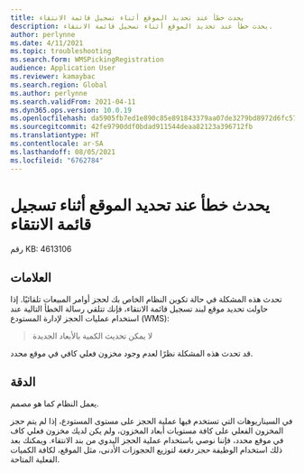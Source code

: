 ```yaml
---
title: يحدث خطأ عند تحديد الموقع أثناء تسجيل قائمة الانتقاء
description: يحدث خطأ عند تحديد الموقع أثناء تسجيل قائمة الانتقاء.
author: perlynne
ms.date: 4/11/2021
ms.topic: troubleshooting
ms.search.form: WMSPickingRegistration
audience: Application User
ms.reviewer: kamaybac
ms.search.region: Global
ms.author: perlynne
ms.search.validFrom: 2021-04-11
ms.dyn365.ops.version: 10.0.19
ms.openlocfilehash: da5905fb7ed1e890c85e891843379aa07de3279bd8972d6fc57136aa703c9ea4
ms.sourcegitcommit: 42fe9790ddf0bdad911544deaa82123a396712fb
ms.translationtype: HT
ms.contentlocale: ar-SA
ms.lasthandoff: 08/05/2021
ms.locfileid: "6762784"
---
```

# <a name="an-error-occurs-when-the-location-is-selected-during-picking-list-registration"></a>يحدث خطأ عند تحديد الموقع أثناء تسجيل قائمة الانتقاء

رقم KB: 4613106

## <a name="symptoms"></a>العلامات

تحدث هذه المشكلة في حالة تكوين النظام الخاص بك لحجز أوامر المبيعات تلقائيًا. إذا حاولت تحديد موقع لبند تسجيل قائمة الانتقاء، فإنك تتلقي رسالة الخطأ التالية عند استخدام عمليات الحجز لإدارة المستودع (WMS):

> لا يمكن تحديث الكمية بالأبعاد الجديدة

قد تحدث هذه المشكلة نظرًا لعدم وجود مخزون فعلي كافي في موقع محدد.

## <a name="resolution"></a>الدقة

يعمل النظام كما هو مصمم.

في السيناريوهات التي تستخدم فيها عملية الحجز على مستوى المستودع، إذا لم يتم حجز المخزون الفعلي على كافة مستويات أبعاد المخزون، ولم يكن لديك مخزون فعلي كاف في موقع محدد، فإننا نوصي باستخدام عملية الحجز اليدوي من بند الانتقاء. ويمكنك بعد ذلك استخدام الوظيفة *حجز دفعة* لتوزيع الحجوزات الأدنى، مثل الموقع، لكافة الكميات الفعلية المتاحة.
